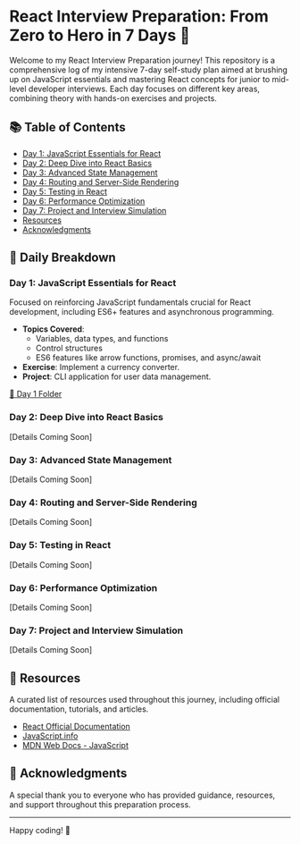 # React Interview Preparation: From Zero to Hero in 7 Days 🚀

Welcome to my React Interview Preparation journey! This repository is a comprehensive log of my intensive 7-day self-study plan aimed at brushing up on JavaScript essentials and mastering React concepts for junior to mid-level developer interviews. Each day focuses on different key areas, combining theory with hands-on exercises and projects.

## 📚 Table of Contents

- [Day 1: JavaScript Essentials for React](#day-1-javascript-essentials-for-react)
- [Day 2: Deep Dive into React Basics](#day-2-deep-dive-into-react-basics)
- [Day 3: Advanced State Management](#day-3-advanced-state-management)
- [Day 4: Routing and Server-Side Rendering](#day-4-routing-and-server-side-rendering)
- [Day 5: Testing in React](#day-5-testing-in-react)
- [Day 6: Performance Optimization](#day-6-performance-optimization)
- [Day 7: Project and Interview Simulation](#day-7-project-and-interview-simulation)
- [Resources](#resources)
- [Acknowledgments](#acknowledgments)

## 🚀 Daily Breakdown

### Day 1: JavaScript Essentials for React

Focused on reinforcing JavaScript fundamentals crucial for React development, including ES6+ features and asynchronous programming.

- **Topics Covered**:
  - Variables, data types, and functions
  - Control structures
  - ES6 features like arrow functions, promises, and async/await
- **Exercise**: Implement a currency converter.
- **Project**: CLI application for user data management.

[🔗 Day 1 Folder](/Day%201%20-%20Javascript%20Essentials%20for%20React)

### Day 2: Deep Dive into React Basics

[Details Coming Soon]

### Day 3: Advanced State Management

[Details Coming Soon]

### Day 4: Routing and Server-Side Rendering

[Details Coming Soon]

### Day 5: Testing in React

[Details Coming Soon]

### Day 6: Performance Optimization

[Details Coming Soon]

### Day 7: Project and Interview Simulation

[Details Coming Soon]

## 📖 Resources

A curated list of resources used throughout this journey, including official documentation, tutorials, and articles.

- [React Official Documentation](https://reactjs.org/docs/getting-started.html)
- [JavaScript.info](https://javascript.info/)
- [MDN Web Docs - JavaScript](https://developer.mozilla.org/en-US/docs/Web/JavaScript)

## 🙏 Acknowledgments

A special thank you to everyone who has provided guidance, resources, and support throughout this preparation process.

---

Happy coding! 🌟
